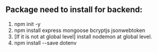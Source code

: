 ## Package need to install for backend:
1. npm init -y
2. npm install express mongoose bcryptjs jsonwebtoken
3. [If it is not at global level] install nodemon at global level.
4. npm install --save dotenv 